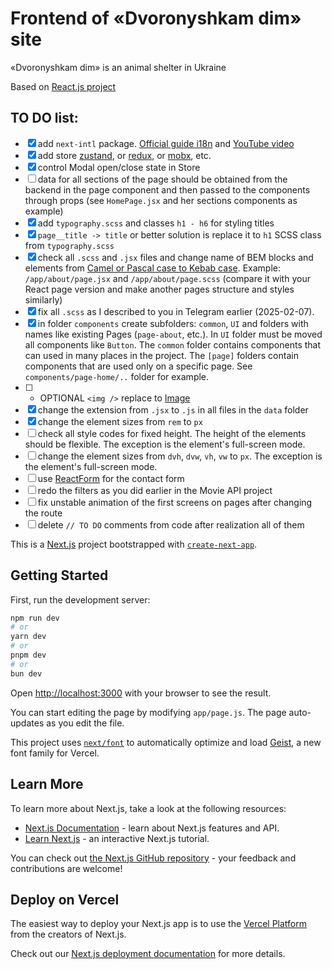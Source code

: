 # Frontend of «Dvoronyshkam dim» site

«Dvoronyshkam dim» is an animal shelter in Ukraine

Based on [React.js project](https://github.com/KaramushkoAndrii/dvornyshkam-dim)

## TO DO list:

- [x] add `next-intl` package. [Official guide i18n](https://next-intl.dev/docs/getting-started/app-router/with-i18n-routing) and [YouTube video](https://www.youtube.com/watch?v=2Jh9olZXBfw)
- [x] add store [zustand](https://zustand-demo.pmnd.rs/), or [redux](https://react-redux.js.org/introduction/getting-started), or [mobx](https://mobx.js.org/README.html), etc.
- [x] control Modal open/close state in Store
- [ ] data for all sections of the page should be obtained from the backend in the page component and then passed to the components through props (see `HomePage.jsx` and her sections components as example)
- [x] add `typography.scss` and classes `h1 - h6` for styling titles
- [x] `page__title -> title` or better solution is replace it to `h1` SCSS class from `typography.scss`
- [x] check all `.scss` and `.jsx` files and change name of BEM blocks and elements from [Camel or Pascal case to Kebab case](https://medium.com/@alivander/camel-pascal-snake-case-%D0%B8-%D0%B4%D1%80%D1%83%D0%B3%D0%B8%D0%B5-%D1%81%D1%82%D0%B8%D0%BB%D0%B8-%D0%BD%D0%B0%D0%BF%D0%B8%D1%81%D0%B0%D0%BD%D0%B8%D1%8F-288ec62ca0d0). Example: `/app/about/page.jsx` and `/app/about/page.scss` (compare it with your React page version and make another pages structure and styles similarly)
- [x] fix all `.scss` as I described to you in Telegram earlier (2025-02-07).
- [x] in folder `components` create subfolders: `common`, `UI` and folders with names like existing Pages (`page-about`, etc.). In `UI` folder must be moved all components like `Button`. The `common` folder contains components that can used in many places in the project. The `[page]` folders contain components that are used only on a specific page. See `components/page-home/..` folder for example.
- [ ] - OPTIONAL `<img />` replace to [Image](https://nextjs.org/docs/pages/api-reference/components/image)
- [x] change the extension from `.jsx` to `.js` in all files in the `data` folder
- [x] change the element sizes from `rem` to `px`
- [ ] check all style codes for fixed height. The height of the elements should be flexible. The exception is the element's full-screen mode.
- [ ] change the element sizes from `dvh`, `dvw`, `vh`, `vw` to `px`. The exception is the element's full-screen mode.
- [ ] use [ReactForm](https://react-hook-form.com/) for the contact form
- [ ] redo the filters as you did earlier in the Movie API project
- [ ] fix unstable animation of the first screens on pages after changing the route
- [ ] delete `// TO DO` comments from code after realization all of them

This is a [Next.js](https://nextjs.org) project bootstrapped with [`create-next-app`](https://nextjs.org/docs/app/api-reference/cli/create-next-app).

## Getting Started

First, run the development server:

```bash
npm run dev
# or
yarn dev
# or
pnpm dev
# or
bun dev
```

Open [http://localhost:3000](http://localhost:3000) with your browser to see the result.

You can start editing the page by modifying `app/page.js`. The page auto-updates as you edit the file.

This project uses [`next/font`](https://nextjs.org/docs/app/building-your-application/optimizing/fonts) to automatically optimize and load [Geist](https://vercel.com/font), a new font family for Vercel.

## Learn More

To learn more about Next.js, take a look at the following resources:

- [Next.js Documentation](https://nextjs.org/docs) - learn about Next.js features and API.
- [Learn Next.js](https://nextjs.org/learn) - an interactive Next.js tutorial.

You can check out [the Next.js GitHub repository](https://github.com/vercel/next.js) - your feedback and contributions are welcome!

## Deploy on Vercel

The easiest way to deploy your Next.js app is to use the [Vercel Platform](https://vercel.com/new?utm_medium=default-template&filter=next.js&utm_source=create-next-app&utm_campaign=create-next-app-readme) from the creators of Next.js.

Check out our [Next.js deployment documentation](https://nextjs.org/docs/app/building-your-application/deploying) for more details.
